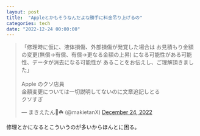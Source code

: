 ```yaml
---
layout: post
title:  "Appleとかもそうなんだよな勝手に料金吊り上げるの"
categories: tech
date: "2022-12-24 00:00:00"
---
```


<blockquote class="twitter-tweet tw-align-center"><p lang="ja" dir="ltr">「修理時に仮に、液体損傷、外部損傷が発覚した場合は お見積もり金額の変更(無償→有償、有償→更なる金額の上昇) になる可能性がある可能性、データが消去になる可能性が あることをお伝えし、ご理解頂きました」<br><br>Apple のクソ店員<br>金額変更については一切説明してないのに文章追記しとる<br>クソすぎ</p>&mdash; まきえたん🥦☘️ (@makietanX) <a href="https://twitter.com/makietanX/status/1606649190557581312?ref_src=twsrc%5Etfw">December 24, 2022</a></blockquote> <script async src="https://platform.twitter.com/widgets.js" charset="utf-8"></script>

修理とかになるとこういうのが多いからほんとに困る。
